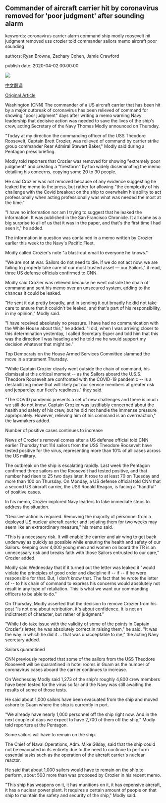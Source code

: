 ## Commander of aircraft carrier hit by coronavirus removed for 'poor judgment' after sounding alarm

keywords: coronavirus carrier alarm command ship modly roosevelt hit judgment removed uss crozier told commander sailors memo aircraft poor sounding

authors: Ryan Browne, Zachary Cohen, Jamie Crawford

publish date: 2020-04-02 00:00:00

![](https://cdn.cnn.com/cnnnext/dam/assets/200401090515-01-uss-theodore-roosevelt-guam-grab-super-tease.jpg)

[中文翻译](Commander%20of%20aircraft%20carrier%20hit%20by%20coronavirus%20removed%20for%20%27poor%20judgment%27%20after%20sounding%20alarm_zh.md)

[Original Article](https://edition.cnn.com/2020/04/02/politics/uss-roosevelt-commander-relieved/index.html)

Washington (CNN) The commander of a US aircraft carrier that has been hit by a major outbreak of coronavirus has been relieved of command for showing "poor judgment" days after writing a memo warning Navy leadership that decisive action was needed to save the lives of the ship's crew, acting Secretary of the Navy Thomas Modly announced on Thursday.

"Today at my direction the commanding officer of the USS Theodore Roosevelt, Captain Brett Crozier, was relieved of command by carrier strike group commander Rear Admiral Stewart Baker," Modly said during a Pentagon press briefing.

Modly told reporters that Crozier was removed for showing "extremely poor judgment" and creating a "firestorm" by too widely disseminating the memo detailing his concerns, copying some 20 to 30 people.

He said Crozier was not removed because of any evidence suggesting he leaked the memo to the press, but rather for allowing "the complexity of his challenge with the Covid breakout on the ship to overwhelm his ability to act professionally when acting professionally was what was needed the most at the time."

"I have no information nor am I trying to suggest that he leaked the information. It was published in the San Francisco Chronicle. It all came as a big surprise to all of us that it was in the paper, and that's the first time I had seen it," he added.

The information in question was contained in a memo written by Crozier earlier this week to the Navy's Pacific Fleet.

Modly called Crozier's note "a blast-out email to everyone he knows."

"We are not at war. Sailors do not need to die. If we do not act now, we are failing to properly take care of our most trusted asset — our Sailors," it read, three US defense officials confirmed to CNN.

Modly said Crozier was relieved because he went outside the chain of command and sent his memo over an unsecured system, adding to the chances it could be leaked.

"He sent it out pretty broadly, and in sending it out broadly he did not take care to ensure that it couldn't be leaked, and that's part of his responsibility, in my opinion," Modly said.

"I have received absolutely no pressure. I have had no communication with the White House about this," he added. "I did, when I was arriving closer to this determination yesterday, I called Secretary Esper and told him that this was the direction I was heading and he told me he would support my decision whatever that might be."

Top Democrats on the House Armed Services Committee slammed the move in a statement Thursday.

"While Captain Crozier clearly went outside the chain of command, his dismissal at this critical moment -- as the Sailors aboard the U.S.S. Theodore Roosevelt are confronted with the COVID-19 pandemic -- is a destabilizing move that will likely put our service members at greater risk and jeopardize our fleet's readiness," they said.

"The COVID pandemic presents a set of new challenges and there is much we still do not know. Captain Crozier was justifiably concerned about the health and safety of his crew, but he did not handle the immense pressure appropriately. However, relieving him of his command is an overreaction," the lawmakers added.

Number of positive cases continues to increase

News of Crozier's removal comes after a US defense official told CNN earlier Thursday that 114 sailors from the USS Theodore Roosevelt have tested positive for the virus, representing more than 10% of all cases across the US military.

The outbreak on the ship is escalating rapidly. Last week the Pentagon confirmed three sailors on the Roosevelt had tested positive, and that number had risen to 25 two days later. It rose to at least 70 on Tuesday and more than 100 on Thursday. On Monday, a US defense official told CNN that a second US aircraft carrier, the USS Ronald Reagan, is facing a "handful" of positive cases.

In his memo, Crozier implored Navy leaders to take immediate steps to address the situation.

"Decisive action is required. Removing the majority of personnel from a deployed US nuclear aircraft carrier and isolating them for two weeks may seem like an extraordinary measure," his memo said.

"This is a necessary risk. It will enable the carrier and air wing to get back underway as quickly as possible while ensuring the health and safety of our Sailors. Keeping over 4,000 young men and women on board the TR is an unnecessary risk and breaks faith with those Sailors entrusted to our care," Crozier added.

Modly said Wednesday that if it turned out the letter was leaked it "would violate the principles of good order and discipline if -- if -- if he were responsible for that. But, I don't know that. The fact that he wrote the letter of -- to his chain of command to express his concerns would absolutely not result in any type of retaliation. This is what we want our commanding officers to be able to do."

On Thursday, Modly asserted that the decision to remove Crozier from his post "is not one about retribution, it's about confidence. It is not an indictment of character, but rather of judgment."

"While I do take issue with the validity of some of the points in Captain Crozier's letter, he was absolutely correct in raising them," he said. "It was the way in which he did it ... that was unacceptable to me," the acting Navy secretary added.

Sailors quarantined

CNN previously reported that some of the sailors from the USS Theodore Roosevelt will be quarantined in hotel rooms in Guam as the number of coronavirus cases aboard the carrier continues to increase.

On Wednesday Modly said 1,273 of the ship's roughly 4,800 crew members have been tested for the virus so far and the Navy was still awaiting the results of some of those tests.

He said about 1,000 sailors have been evacuated from the ship and moved ashore to Guam where the ship is currently in port.

"We already have nearly 1,000 personnel off the ship right now. And in the next couple of days we expect to have 2,700 of them off the ship," Modly told reporters at the Pentagon.

Some sailors will have to remain on the ship.

The Chief of Naval Operations, Adm. Mike Gilday, said that the ship could not be evacuated in its entirety due to the need to continue to perform essential tasks such as the operation of the aircraft carrier's nuclear reactor.

He said that about 1,000 sailors would have to remain on the ship to perform, about 500 more than was proposed by Crozier in his recent memo.

"This ship has weapons on it, it has munitions on it, it has expensive aircraft, it has a nuclear power plant. It requires a certain amount of people on that ship to maintain the safety and security of the ship," Modly said.